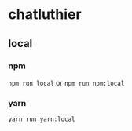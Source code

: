 # chatluthier

## local

### npm
```npm run local``` or ```npm run npm:local```

### yarn
```yarn run yarn:local```


